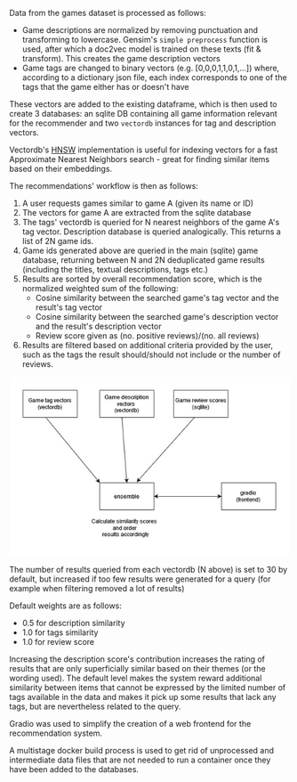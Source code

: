Data from the games dataset is processed as follows:

* Game descriptions are normalized by removing punctuation and transforming to lowercase. Gensim's `simple preprocess` function is used, after which a doc2vec model is trained on these texts (fit & transform). This creates the game description vectors
* Game tags are changed to binary vectors (e.g. [0,0,0,1,1,0,1,...]) where, according to a dictionary json file, each index corresponds to one of the tags that the game either has or doesn't have

These vectors are added to the existing dataframe, which is then used to create 3 databases: an sqlite DB containing all game information relevant for the recommender and two `vectordb` instances for tag and description vectors.

Vectordb's [HNSW](https://en.wikipedia.org/wiki/Hierarchical_navigable_small_world) implementation is useful for indexing vectors for a fast Approximate Nearest Neighbors search - great for finding similar items based on their embeddings.

The recommendations' workflow is then as follows:

1. A user requests games similar to game A (given its name or ID)
2. The vectors for game A are extracted from the sqlite database
3. The tags' vectordb is queried for N nearest neighbors of the game A's tag vector. Description database is queried analogically. This returns a list of 2N game ids.
4. Game ids generated above are queried in the main (sqlite) game database, returning between N and 2N deduplicated game results (including the titles, textual descriptions, tags etc.)
5. Results are sorted by overall recommendation score, which is the normalized weighted sum of the following:
   * Cosine similarity between the searched game's tag vector and the result's tag vector
   * Cosine similarity between the searched game's description vector and the result's description vector
   * Review score given as (no. positive reviews)/(no. all reviews)
6. Results are filtered based on additional criteria provided by the user, such as the tags the result should/should not include or the number of reviews.

![image](diagram.jpg)

The number of results queried from each vectordb (N above) is set to 30 by default, but increased if too few results were generated for a query (for example when filtering removed a lot of results)

Default weights are as follows:
* 0.5 for description similarity
* 1.0 for tags similarity
* 1.0 for review score

Increasing the description score's contribution increases the rating of results that are only superficially similar based on their themes (or the wording used). The default level makes the system reward additional similarity between items that cannot be expressed by the limited number of tags available in the data and makes it pick up some results that lack any tags, but are nevertheless related to the query. 

Gradio was used to simplify the creation of a web frontend for the recommendation system.

A multistage docker build process is used to get rid of unprocessed and intermediate data files that are not needed to run a container once they have been added to the databases.